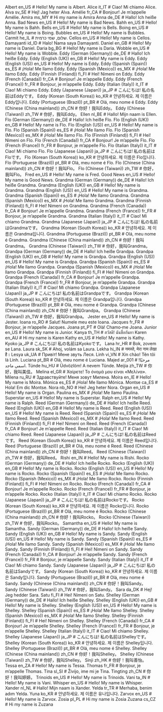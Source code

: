Albert              en_US    # Hello! My name is Albert.
Alice               it_IT    # Ciao! Mi chiamo Alice.
Alva                sv_SE    # Hej! Jag heter Alva.
Amélie              fr_CA    # Bonjour! Je m’appelle Amélie.
Amira               ms_MY    # Hi my name is Amira
Anna                de_DE    # Hallo! Ich heiße Anna.
Bad News            en_US    # Hello! My name is Bad News.
Bahh                en_US    # Hello! My name is Bahh.
Bells               en_US    # Hello! My name is Bells.
Boing               en_US    # Hello! My name is Boing.
Bubbles             en_US    # Hello! My name is Bubbles.
Carmit              he_IL    # שלום, שמי כרמית.
Cellos              en_US    # Hello! My name is Cellos.
Damayanti           id_ID    # Halo! Nama saya Damayanti.
Daniel              en_GB    # Hello! My name is Daniel.
Daria               bg_BG    # Hello! My name is Daria.
Wobble              en_US    # Hello! My name is Wobble.
Eddy (German (Germany)) de_DE    # Hallo! Ich heiße Eddy.
Eddy (English (UK)) en_GB    # Hello! My name is Eddy.
Eddy (English (US)) en_US    # Hello! My name is Eddy.
Eddy (Spanish (Spain)) es_ES    # ¡Hola! Me llamo Eddy.
Eddy (Spanish (Mexico)) es_MX    # ¡Hola! Me llamo Eddy.
Eddy (Finnish (Finland)) fi_FI    # Hei! Nimeni on Eddy.
Eddy (French (Canada)) fr_CA    # Bonjour! Je m’appelle Eddy.
Eddy (French (France)) fr_FR    # Bonjour, je m’appelle Eddy.
Eddy (Italian (Italy)) it_IT    # Ciao! Mi chiamo Eddy.
Eddy (Japanese (Japan)) ja_JP    # こんにちは! 私の名前はEddyです。
Eddy (Korean (South Korea)) ko_KR    # 안녕하세요. 제 이름은 Eddy입니다.
Eddy (Portuguese (Brazil)) pt_BR    # Olá, meu nome é Eddy.
Eddy (Chinese (China mainland)) zh_CN    # 你好！我叫Eddy。
Eddy (Chinese (Taiwan)) zh_TW    # 你好，我叫Eddy。
Ellen               nl_BE    # Hallo! Mijn naam is Ellen.
Flo (German (Germany)) de_DE    # Hallo! Ich heiße Flo.
Flo (English (UK))  en_GB    # Hello! My name is Flo.
Flo (English (US))  en_US    # Hello! My name is Flo.
Flo (Spanish (Spain)) es_ES    # ¡Hola! Me llamo Flo.
Flo (Spanish (Mexico)) es_MX    # ¡Hola! Me llamo Flo.
Flo (Finnish (Finland)) fi_FI    # Hei! Nimeni on Flo.
Flo (French (Canada)) fr_CA    # Bonjour! Je m’appelle Flo.
Flo (French (France)) fr_FR    # Bonjour, je m’appelle Flo.
Flo (Italian (Italy)) it_IT    # Ciao! Mi chiamo Flo.
Flo (Japanese (Japan)) ja_JP    # こんにちは! 私の名前はFloです。
Flo (Korean (South Korea)) ko_KR    # 안녕하세요. 제 이름은 Flo입니다.
Flo (Portuguese (Brazil)) pt_BR    # Olá, meu nome é Flo.
Flo (Chinese (China mainland)) zh_CN    # 你好！我叫Flo。
Flo (Chinese (Taiwan)) zh_TW    # 你好，我叫Flo。
Fred                en_US    # Hello! My name is Fred.
Good News           en_US    # Hello! My name is Good News.
Grandma (German (Germany)) de_DE    # Hallo! Ich heiße Grandma.
Grandma (English (UK)) en_GB    # Hello! My name is Grandma.
Grandma (English (US)) en_US    # Hello! My name is Grandma.
Grandma (Spanish (Spain)) es_ES    # ¡Hola! Me llamo Grandma.
Grandma (Spanish (Mexico)) es_MX    # ¡Hola! Me llamo Grandma.
Grandma (Finnish (Finland)) fi_FI    # Hei! Nimeni on Grandma.
Grandma (French (Canada)) fr_CA    # Bonjour! Je m’appelle Grandma.
Grandma (French (France)) fr_FR    # Bonjour, je m’appelle Grandma.
Grandma (Italian (Italy)) it_IT    # Ciao! Mi chiamo Grandma.
Grandma (Japanese (Japan)) ja_JP    # こんにちは! 私の名前はGrandmaです。
Grandma (Korean (South Korea)) ko_KR    # 안녕하세요. 제 이름은 Grandma입니다.
Grandma (Portuguese (Brazil)) pt_BR    # Olá, meu nome é Grandma.
Grandma (Chinese (China mainland)) zh_CN    # 你好！我叫Grandma。
Grandma (Chinese (Taiwan)) zh_TW    # 你好，我叫Grandma。
Grandpa (German (Germany)) de_DE    # Hallo! Ich heiße Grandpa.
Grandpa (English (UK)) en_GB    # Hello! My name is Grandpa.
Grandpa (English (US)) en_US    # Hello! My name is Grandpa.
Grandpa (Spanish (Spain)) es_ES    # ¡Hola! Me llamo Grandpa.
Grandpa (Spanish (Mexico)) es_MX    # ¡Hola! Me llamo Grandpa.
Grandpa (Finnish (Finland)) fi_FI    # Hei! Nimeni on Grandpa.
Grandpa (French (Canada)) fr_CA    # Bonjour! Je m’appelle Grandpa.
Grandpa (French (France)) fr_FR    # Bonjour, je m’appelle Grandpa.
Grandpa (Italian (Italy)) it_IT    # Ciao! Mi chiamo Grandpa.
Grandpa (Japanese (Japan)) ja_JP    # こんにちは! 私の名前はGrandpaです。
Grandpa (Korean (South Korea)) ko_KR    # 안녕하세요. 제 이름은 Grandpa입니다.
Grandpa (Portuguese (Brazil)) pt_BR    # Olá, meu nome é Grandpa.
Grandpa (Chinese (China mainland)) zh_CN    # 你好！我叫Grandpa。
Grandpa (Chinese (Taiwan)) zh_TW    # 你好，我叫Grandpa。
Jester              en_US    # Hello! My name is Jester.
Ioana               ro_RO    # Salut! Numele meu este Ioana.
Jacques             fr_FR    # Bonjour, je m’appelle Jacques.
Joana               pt_PT    # Olá! Chamo‑me Joana.
Junior              en_US    # Hello! My name is Junior.
Kanya               th_TH    # สวัสดี! ฉันชื่อกันยา
Karen               en_AU    # Hi my name is Karen
Kathy               en_US    # Hello! My name is Kathy.
Kyoko               ja_JP    # こんにちは! 私の名前はKyokoです。
Lana                hr_HR    # Bok, zovem se Lana.
Laura               sk_SK    # Ahoj, volám sa Laura.
Lekha               hi_IN    # नमस्ते, मेरा नाम लेखा है।
Lesya               uk_UA    # Привіт! Мене звуть Леся.
Linh                vi_VN    # Xin chào! Tên tôi là Linh.
Luciana             pt_BR    # Olá, meu nome é Luciana.
Majed               ar_001   # مرحبًا! اسمي ماجد.
Tünde               hu_HU    # Üdvözlöm! A nevem Tünde.
Meijia              zh_TW    # 你好，我叫美佳。
Melina              el_GR    # Χαίρετε! Το όνομά μου είναι «Μελίνα».
Milena              ru_RU    # Здравствуйте! Меня зовут Милена.
Moira               en_IE    # Hello! My name is Moira.
Mónica              es_ES    # ¡Hola! Me llamo Mónica.
Montse              ca_ES    # Hola! Em dic Montse.
Nora                nb_NO    # Hei! Jeg heter Nora.
Organ               en_US    # Hello! My name is Organ.
Paulina             es_MX    # ¡Hola! Me llamo Paulina.
Superstar           en_US    # Hello! My name is Superstar.
Ralph               en_US    # Hello! My name is Ralph.
Reed (German (Germany)) de_DE    # Hallo! Ich heiße Reed.
Reed (English (UK)) en_GB    # Hello! My name is Reed.
Reed (English (US)) en_US    # Hello! My name is Reed.
Reed (Spanish (Spain)) es_ES    # ¡Hola! Me llamo Reed.
Reed (Spanish (Mexico)) es_MX    # ¡Hola! Me llamo Reed.
Reed (Finnish (Finland)) fi_FI    # Hei! Nimeni on Reed.
Reed (French (Canada)) fr_CA    # Bonjour! Je m’appelle Reed.
Reed (Italian (Italy)) it_IT    # Ciao! Mi chiamo Reed.
Reed (Japanese (Japan)) ja_JP    # こんにちは! 私の名前はReedです。
Reed (Korean (South Korea)) ko_KR    # 안녕하세요. 제 이름은 Reed입니다.
Reed (Portuguese (Brazil)) pt_BR    # Olá, meu nome é Reed.
Reed (Chinese (China mainland)) zh_CN    # 你好！我叫Reed。
Reed (Chinese (Taiwan)) zh_TW    # 你好，我叫Reed。
Rishi               en_IN    # Hello! My name is Rishi.
Rocko (German (Germany)) de_DE    # Hallo! Ich heiße Rocko.
Rocko (English (UK)) en_GB    # Hello! My name is Rocko.
Rocko (English (US)) en_US    # Hello! My name is Rocko.
Rocko (Spanish (Spain)) es_ES    # ¡Hola! Me llamo Rocko.
Rocko (Spanish (Mexico)) es_MX    # ¡Hola! Me llamo Rocko.
Rocko (Finnish (Finland)) fi_FI    # Hei! Nimeni on Rocko.
Rocko (French (Canada)) fr_CA    # Bonjour! Je m’appelle Rocko.
Rocko (French (France)) fr_FR    # Bonjour, je m’appelle Rocko.
Rocko (Italian (Italy)) it_IT    # Ciao! Mi chiamo Rocko.
Rocko (Japanese (Japan)) ja_JP    # こんにちは! 私の名前はRockoです。
Rocko (Korean (South Korea)) ko_KR    # 안녕하세요. 제 이름은 Rocko입니다.
Rocko (Portuguese (Brazil)) pt_BR    # Olá, meu nome é Rocko.
Rocko (Chinese (China mainland)) zh_CN    # 你好！我叫Rocko。
Rocko (Chinese (Taiwan)) zh_TW    # 你好，我叫Rocko。
Samantha            en_US    # Hello! My name is Samantha.
Sandy (German (Germany)) de_DE    # Hallo! Ich heiße Sandy.
Sandy (English (UK)) en_GB    # Hello! My name is Sandy.
Sandy (English (US)) en_US    # Hello! My name is Sandy.
Sandy (Spanish (Spain)) es_ES    # ¡Hola! Me llamo Sandy.
Sandy (Spanish (Mexico)) es_MX    # ¡Hola! Me llamo Sandy.
Sandy (Finnish (Finland)) fi_FI    # Hei! Nimeni on Sandy.
Sandy (French (Canada)) fr_CA    # Bonjour! Je m’appelle Sandy.
Sandy (French (France)) fr_FR    # Bonjour, je m’appelle Sandy.
Sandy (Italian (Italy)) it_IT    # Ciao! Mi chiamo Sandy.
Sandy (Japanese (Japan)) ja_JP    # こんにちは! 私の名前はSandyです。
Sandy (Korean (South Korea)) ko_KR    # 안녕하세요. 제 이름은 Sandy입니다.
Sandy (Portuguese (Brazil)) pt_BR    # Olá, meu nome é Sandy.
Sandy (Chinese (China mainland)) zh_CN    # 你好！我叫Sandy。
Sandy (Chinese (Taiwan)) zh_TW    # 你好，我叫Sandy。
Sara                da_DK    # Hej! Jeg hedder Sara.
Satu                fi_FI    # Hei! Nimeni on Satu.
Shelley (German (Germany)) de_DE    # Hallo! Ich heiße Shelley.
Shelley (English (UK)) en_GB    # Hello! My name is Shelley.
Shelley (English (US)) en_US    # Hello! My name is Shelley.
Shelley (Spanish (Spain)) es_ES    # ¡Hola! Me llamo Shelley.
Shelley (Spanish (Mexico)) es_MX    # ¡Hola! Me llamo Shelley.
Shelley (Finnish (Finland)) fi_FI    # Hei! Nimeni on Shelley.
Shelley (French (Canada)) fr_CA    # Bonjour! Je m’appelle Shelley.
Shelley (French (France)) fr_FR    # Bonjour, je m’appelle Shelley.
Shelley (Italian (Italy)) it_IT    # Ciao! Mi chiamo Shelley.
Shelley (Japanese (Japan)) ja_JP    # こんにちは! 私の名前はShelleyです。
Shelley (Korean (South Korea)) ko_KR    # 안녕하세요. 제 이름은 Shelley입니다.
Shelley (Portuguese (Brazil)) pt_BR    # Olá, meu nome é Shelley.
Shelley (Chinese (China mainland)) zh_CN    # 你好！我叫Shelley。
Shelley (Chinese (Taiwan)) zh_TW    # 你好，我叫Shelley。
Sinji               zh_HK    # 你好！我叫善怡。
Tessa               en_ZA    # Hello! My name is Tessa.
Thomas              fr_FR    # Bonjour, je m’appelle Thomas.
Tina                sl_SI    # Živijo, ime mi je Tina.
Tingting            zh_CN    # 你好！我叫婷婷。
Trinoids            en_US    # Hello! My name is Trinoids.
Vani                ta_IN    # Hello! My name is Vani.
Whisper             en_US    # Hello! My name is Whisper.
Xander              nl_NL    # Hallo! Mijn naam is Xander.
Yelda               tr_TR    # Merhaba, benim adım Yelda.
Yuna                ko_KR    # 안녕하세요. 제 이름은 유나입니다.
Zarvox              en_US    # Hello! My name is Zarvox.
Zosia               pl_PL    # Hi my name is Zosia
Zuzana              cs_CZ    # Hi my name is Zuzana